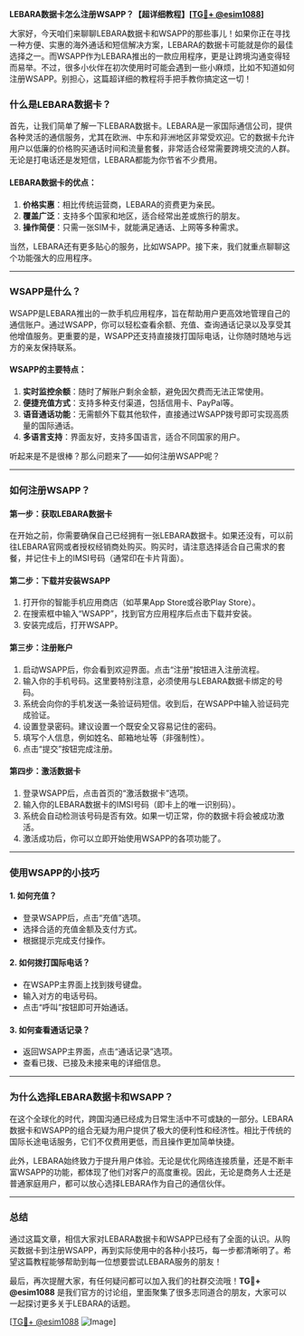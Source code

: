 **LEBARA数据卡怎么注册WSAPP？【超详细教程】[[TG💪+ @esim1088](https://t.me/s/esim1088)]**

大家好，今天咱们来聊聊LEBARA数据卡和WSAPP的那些事儿！如果你正在寻找一种方便、实惠的海外通话和短信解决方案，LEBARA的数据卡可能就是你的最佳选择之一。而WSAPP作为LEBARA推出的一款应用程序，更是让跨境沟通变得轻而易举。不过，很多小伙伴在初次使用时可能会遇到一些小麻烦，比如不知道如何注册WSAPP。别担心，这篇超详细的教程将手把手教你搞定这一切！

### **什么是LEBARA数据卡？**
首先，让我们简单了解一下LEBARA数据卡。LEBARA是一家国际通信公司，提供各种灵活的通信服务，尤其在欧洲、中东和非洲地区非常受欢迎。它的数据卡允许用户以低廉的价格购买通话时间和流量套餐，非常适合经常需要跨境交流的人群。无论是打电话还是发短信，LEBARA都能为你节省不少费用。

#### **LEBARA数据卡的优点：**
1. **价格实惠**：相比传统运营商，LEBARA的资费更为亲民。
2. **覆盖广泛**：支持多个国家和地区，适合经常出差或旅行的朋友。
3. **操作简便**：只需一张SIM卡，就能满足通话、上网等多种需求。

当然，LEBARA还有更多贴心的服务，比如WSAPP。接下来，我们就重点聊聊这个功能强大的应用程序。

---

### **WSAPP是什么？**
WSAPP是LEBARA推出的一款手机应用程序，旨在帮助用户更高效地管理自己的通信账户。通过WSAPP，你可以轻松查看余额、充值、查询通话记录以及享受其他增值服务。更重要的是，WSAPP还支持直接拨打国际电话，让你随时随地与远方的亲友保持联系。

#### **WSAPP的主要特点：**
1. **实时监控余额**：随时了解账户剩余金额，避免因欠费而无法正常使用。
2. **便捷充值方式**：支持多种支付渠道，包括信用卡、PayPal等。
3. **语音通话功能**：无需额外下载其他软件，直接通过WSAPP拨号即可实现高质量的国际通话。
4. **多语言支持**：界面友好，支持多国语言，适合不同国家的用户。

听起来是不是很棒？那么问题来了——如何注册WSAPP呢？

---

### **如何注册WSAPP？**

#### **第一步：获取LEBARA数据卡**
在开始之前，你需要确保自己已经拥有一张LEBARA数据卡。如果还没有，可以前往LEBARA官网或者授权经销商处购买。购买时，请注意选择适合自己需求的套餐，并记住卡上的IMSI号码（通常印在卡片背面）。

#### **第二步：下载并安装WSAPP**
1. 打开你的智能手机应用商店（如苹果App Store或谷歌Play Store）。
2. 在搜索框中输入“WSAPP”，找到官方应用程序后点击下载并安装。
3. 安装完成后，打开WSAPP。

#### **第三步：注册账户**
1. 启动WSAPP后，你会看到欢迎界面。点击“注册”按钮进入注册流程。
2. 输入你的手机号码。这里要特别注意，必须使用与LEBARA数据卡绑定的号码。
3. 系统会向你的手机发送一条验证码短信。收到后，在WSAPP中输入验证码完成验证。
4. 设置登录密码。建议设置一个既安全又容易记住的密码。
5. 填写个人信息，例如姓名、邮箱地址等（非强制性）。
6. 点击“提交”按钮完成注册。

#### **第四步：激活数据卡**
1. 登录WSAPP后，点击首页的“激活数据卡”选项。
2. 输入你的LEBARA数据卡的IMSI号码（即卡上的唯一识别码）。
3. 系统会自动检测该号码是否有效。如果一切正常，你的数据卡将会被成功激活。
4. 激活成功后，你可以立即开始使用WSAPP的各项功能了。

---

### **使用WSAPP的小技巧**

#### **1. 如何充值？**
- 登录WSAPP后，点击“充值”选项。
- 选择合适的充值金额及支付方式。
- 根据提示完成支付操作。

#### **2. 如何拨打国际电话？**
- 在WSAPP主界面上找到拨号键盘。
- 输入对方的电话号码。
- 点击“呼叫”按钮即可开始通话。

#### **3. 如何查看通话记录？**
- 返回WSAPP主界面，点击“通话记录”选项。
- 查看已拨、已接及未接来电的详细信息。

---

### **为什么选择LEBARA数据卡和WSAPP？**
在这个全球化的时代，跨国沟通已经成为日常生活中不可或缺的一部分。LEBARA数据卡和WSAPP的组合无疑为用户提供了极大的便利性和经济性。相比于传统的国际长途电话服务，它们不仅费用更低，而且操作更加简单快捷。

此外，LEBARA始终致力于提升用户体验。无论是优化网络连接质量，还是不断丰富WSAPP的功能，都体现了他们对客户的高度重视。因此，无论是商务人士还是普通家庭用户，都可以放心选择LEBARA作为自己的通信伙伴。

---

### **总结**
通过这篇文章，相信大家对LEBARA数据卡和WSAPP已经有了全面的认识。从购买数据卡到注册WSAPP，再到实际使用中的各种小技巧，每一步都清晰明了。希望这篇教程能够帮助到每一位想要尝试LEBARA服务的朋友！

最后，再次提醒大家，有任何疑问都可以加入我们的社群交流哦！**TG💪+ @esim1088** 是我们官方的讨论组，里面聚集了很多志同道合的朋友，大家可以一起探讨更多关于LEBARA的话题。

[[TG💪+ @esim1088](https://t.me/s/esim1088) ![Image](https://i.postimg.cc/4NQfJmqS/Snipaste-2025-05-13-00-14-12.png)]